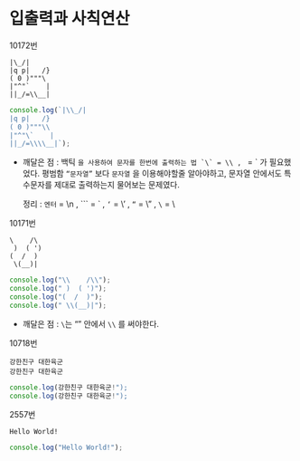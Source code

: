 # 입출력과 사칙연산

10172번

```
|\_/|
|q p|   /}
( 0 )"""\
|"^"`    |
||_/=\\__|
```

```jsx
console.log(`|\\_/|
|q p|   /}
( 0 )"""\\
|"^"\`    |
||_/=\\\\__|`);
```

- 깨달은 점 :
  백틱 `` 을 사용하여 문자를 한번에 출력하는 법 `\` = \\ ,  `` = \` 가 필요했었다. 
  평범함 `“문자열”` 보다 `문자열` 을 이용해야할줄 알아야하고, 문자열 안에서도 특수문자를 제대로 출력하는지 물어보는 문제였다.
  
  정리 : `엔터` = \n , ``` = \` , `‘` = \’ , `“` = \” , `\` = \\

10171번

```
\    /\
 )  ( ')
(  /  )
 \(__)|
```

```jsx
console.log("\\    /\\");
console.log(" )  ( ')");
console.log("(  /  )");
console.log(" \\(__)|");
```

- 깨달은 점 : `\`는 “” 안에서 `\\` 를 써야한다.

10718번

```
강한친구 대한육군
강한친구 대한육군
```

```jsx
console.log(강한친구 대한육군!");
console.log(강한친구 대한육군!");
```

2557번

`Hello World!`

```jsx
console.log("Hello World!");
```
